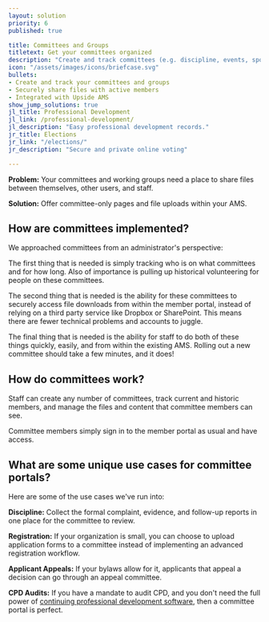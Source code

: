 ```yaml
---
layout: solution
priority: 6
published: true

title: Committees and Groups
titletext: Get your committees organized
description: "Create and track committees (e.g. discipline, events, sponsorship) or less formal groups to securely share files and coordinate efforts."
icon: "/assets/images/icons/briefcase.svg"
bullets:
- Create and track your committees and groups
- Securely share files with active members
- Integrated with Upside AMS
show_jump_solutions: true
jl_title: Professional Development
jl_link: /professional-development/
jl_description: "Easy professional development records."
jr_title: Elections
jr_link: "/elections/"
jr_description: "Secure and private online voting"

---
```

**Problem:** Your committees and working groups need a place to share files between themselves, other users, and staff.

**Solution:** Offer committee-only pages and file uploads within your AMS.

## How are committees implemented?

We approached committees from an administrator's perspective:

The first thing that is needed is simply tracking who is on what committees and for how long. Also of importance is pulling up historical volunteering for people on these committees.

The second thing that is needed is the ability for these committees to securely access file downloads from within the member portal, instead of relying on a third party service like Dropbox or SharePoint. This means there are fewer technical problems and accounts to juggle.

The final thing that is needed is the ability for staff to do both of these things quickly, easily, and from within the existing AMS. Rolling out a new committee should take a few minutes, and it does!

## How do committees work?

Staff can create any number of committees, track current and historic members, and manage the files and content that committee members can see.

Committee members simply sign in to the member portal as usual and have access.

## What are some unique use cases for committee portals?

Here are some of the use cases we've run into:

**Discipline:** Collect the formal complaint, evidence, and follow-up reports in one place for the committee to review.

**Registration:** If your organization is small, you can choose to upload application forms to a committee instead of implementing an advanced registration workflow.

**Applicant Appeals:** If your bylaws allow for it, applicants that appeal a decision can go through an appeal committee.

**CPD Audits:** If you have a mandate to audit CPD, and you don't need the full power of [continuing professional development software](/professional-development), then a committee portal is perfect.
